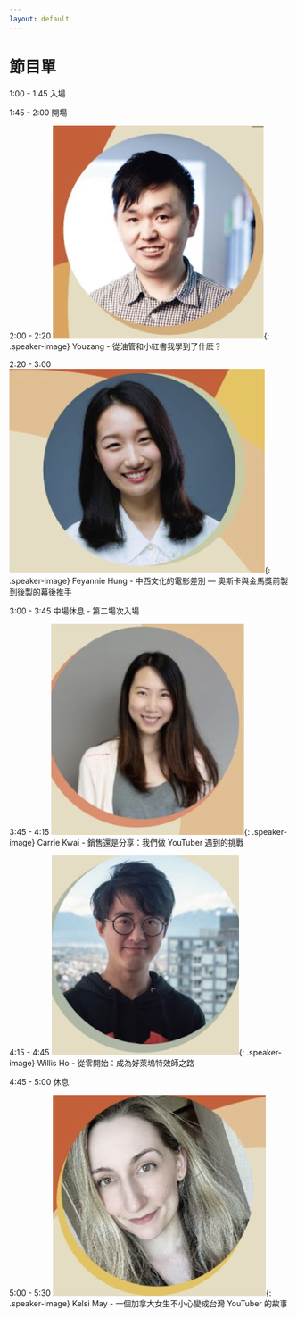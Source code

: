 ```yaml
---
layout: default
---
```


<link rel="stylesheet" href="styles.css">

# 節目單

<span class="highlight">1:00 - 1:45</span>       入場

<span class="highlight">1:45 - 2:00</span> 開場

<span class="highlight">2:00 - 2:20</span> ![Speaker 3](youzang.png){: .speaker-image} Youzang - 從油管和小紅書我學到了什麽？

<span class="highlight">2:20 - 3:00</span> ![Speaker 4](Fey.png){: .speaker-image} Feyannie Hung - 中西文化的電影差別 — 奧斯卡與金馬獎前製到後製的幕後推手

<span class="highlight">3:00 - 3:45</span> 中場休息 - 第二場次入場

<span class="highlight">3:45 - 4:15</span> ![Speaker 3](carrie.png){: .speaker-image} Carrie Kwai - 銷售還是分享：我們做 YouTuber 遇到的挑戰

<span class="highlight">4:15 - 4:45</span> ![Speaker 3](willis.png){: .speaker-image} Willis Ho - 從零開始：成為好萊塢特效師之路

<span class="highlight">4:45 - 5:00</span> 休息

<span class="highlight">5:00 - 5:30</span> ![Speaker 3](keisi.png){: .speaker-image} Kelsi May - 一個加拿大女生不小心變成台灣 YouTuber 的故事
